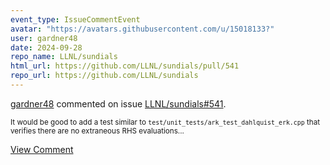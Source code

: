 ```yaml
---
event_type: IssueCommentEvent
avatar: "https://avatars.githubusercontent.com/u/15018133?"
user: gardner48
date: 2024-09-28
repo_name: LLNL/sundials
html_url: https://github.com/LLNL/sundials/pull/541
repo_url: https://github.com/LLNL/sundials
---
```


<a href='https://github.com/gardner48' target='_blank'>gardner48</a> commented on issue <a href='https://github.com/LLNL/sundials/pull/541' target='_blank'>LLNL/sundials#541</a>.

<small>It would be good to add a test similar to `test/unit_tests/ark_test_dahlquist_erk.cpp` that verifies there are no extraneous RHS evaluations...</small>

<a href='https://github.com/LLNL/sundials/pull/541' target='_blank'>View Comment</a>